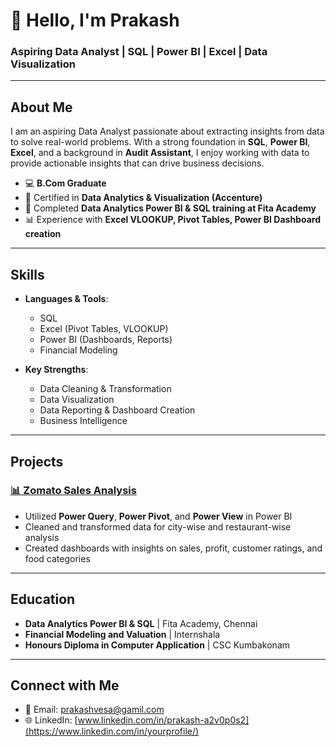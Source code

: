 # 👋 Hello, I'm Prakash 

### Aspiring Data Analyst | SQL | Power BI | Excel | Data Visualization 

---

## About Me
I am an aspiring Data Analyst passionate about extracting insights from data to solve real-world problems. With a strong foundation in **SQL**, **Power BI**, **Excel**, and a background in **Audit Assistant**, I enjoy working with data to provide actionable insights that can drive business decisions.

- 💻 **B.Com Graduate**
- 📜 Certified in **Data Analytics & Visualization (Accenture)**
- 🏫 Completed **Data Analytics Power BI & SQL training at Fita Academy**
- 📊 Experience with **Excel VLOOKUP, Pivot Tables, Power BI Dashboard creation**

---

## Skills

- **Languages & Tools**:
  - SQL
  - Excel (Pivot Tables, VLOOKUP)
  - Power BI (Dashboards, Reports)
  - Financial Modeling

- **Key Strengths**:
  - Data Cleaning & Transformation
  - Data Visualization
  - Data Reporting & Dashboard Creation
  - Business Intelligence

---

## Projects

### [📊 Zomato Sales Analysis](https://github.com/yourusername/zomato-sales-analysis)
- Utilized **Power Query**, **Power Pivot**, and **Power View** in Power BI
- Cleaned and transformed data for city-wise and restaurant-wise analysis
- Created dashboards with insights on sales, profit, customer ratings, and food categories

---

## Education

- **Data Analytics Power BI & SQL** | Fita Academy, Chennai
- **Financial Modeling and Valuation** | Internshala
- **Honours Diploma in Computer Application** | CSC Kumbakonam

---

## Connect with Me

- 📧 Email: [prakashvesa@gamil.com](mailto:your.email@example.com)
- 🌐 LinkedIn: [www.linkedin.com/in/prakash-a2v0p0s2](https://www.linkedin.com/in/yourprofile/)
